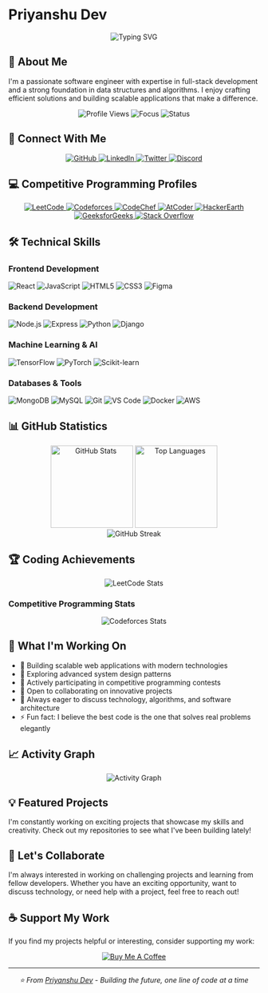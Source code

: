# Priyanshu Dev

<div align="center">
  <img src="https://readme-typing-svg.herokuapp.com?font=Fira+Code&size=22&duration=3000&pause=1000&color=2F81F7&center=true&vCenter=true&width=500&lines=Software+Engineer;Full+Stack+Developer;Problem+Solver;Continuous+Learner" alt="Typing SVG" />
</div>

## 👋 About Me

I'm a passionate software engineer with expertise in full-stack development and a strong foundation in data structures and algorithms. I enjoy crafting efficient solutions and building scalable applications that make a difference.

<div align="center">
  <img src="https://komarev.com/ghpvc/?username=priyanshudevs&color=blue&style=flat-square&label=Profile+Views" alt="Profile Views"/>
  <img src="https://img.shields.io/badge/Focus-Full%20Stack%20Development-blue?style=flat-square" alt="Focus"/>
  <img src="https://img.shields.io/badge/Status-Available%20for%20Opportunities-green?style=flat-square" alt="Status"/>
</div>

## 🔗 Connect With Me

<div align="center">
  <a href="https://github.com/priyansudev" target="_blank">
    <img src="https://img.shields.io/badge/GitHub-181717?style=for-the-badge&logo=github&logoColor=white" alt="GitHub"/>
  </a>
  <a href="https://linkedin.com/in/priyanshudev1" target="_blank">
    <img src="https://img.shields.io/badge/LinkedIn-0A66C2?style=for-the-badge&logo=linkedin&logoColor=white" alt="LinkedIn"/>
  </a>
  <a href="https://twitter.com/priyansudev" target="_blank">
    <img src="https://img.shields.io/badge/Twitter-1DA1F2?style=for-the-badge&logo=twitter&logoColor=white" alt="Twitter"/>
  </a>
  <a href="https://discord.com/users/851812658356813824" target="_blank">
    <img src="https://img.shields.io/badge/Discord-5865F2?style=for-the-badge&logo=discord&logoColor=white" alt="Discord"/>
  </a>
</div>

## 💻 Competitive Programming Profiles

<div align="center">
  <a href="https://leetcode.com/priyanshudev" target="_blank">
    <img src="https://img.shields.io/badge/LeetCode-FFA116?style=for-the-badge&logo=leetcode&logoColor=white" alt="LeetCode"/>
  </a>
  <a href="https://codeforces.com/profile/priyanshudev" target="_blank">
    <img src="https://img.shields.io/badge/Codeforces-1F8ACB?style=for-the-badge&logo=codeforces&logoColor=white" alt="Codeforces"/>
  </a>
  <a href="https://www.codechef.com/users/priyanshudev1" target="_blank">
    <img src="https://img.shields.io/badge/CodeChef-5B4638?style=for-the-badge&logo=codechef&logoColor=white" alt="CodeChef"/>
  </a>
  <a href="https://atcoder.jp/users/priyanshudev" target="_blank">
    <img src="https://img.shields.io/badge/AtCoder-000000?style=for-the-badge&logo=atcoder&logoColor=white" alt="AtCoder"/>
  </a>
  <a href="https://www.hackerearth.com/@priyanshudev" target="_blank">
    <img src="https://img.shields.io/badge/HackerEarth-2C3E50?style=for-the-badge&logo=hackerearth&logoColor=white" alt="HackerEarth"/>
  </a>
  <a href="https://auth.geeksforgeeks.org/user/priyanshudev" target="_blank">
    <img src="https://img.shields.io/badge/GeeksforGeeks-0F9D58?style=for-the-badge&logo=geeksforgeeks&logoColor=white" alt="GeeksforGeeks"/>
  </a>
  <a href="https://stackoverflow.com/users/priyanshu-dev" target="_blank">
    <img src="https://img.shields.io/badge/Stack%20Overflow-F58025?style=for-the-badge&logo=stackoverflow&logoColor=white" alt="Stack Overflow"/>
  </a>
</div>

## 🛠️ Technical Skills

### Frontend Development
<p align="left">
  <img src="https://img.shields.io/badge/React-61DAFB?style=for-the-badge&logo=react&logoColor=black" alt="React"/>
  <img src="https://img.shields.io/badge/JavaScript-F7DF1E?style=for-the-badge&logo=javascript&logoColor=black" alt="JavaScript"/>
  <img src="https://img.shields.io/badge/HTML5-E34F26?style=for-the-badge&logo=html5&logoColor=white" alt="HTML5"/>
  <img src="https://img.shields.io/badge/CSS3-1572B6?style=for-the-badge&logo=css3&logoColor=white" alt="CSS3"/>
  <img src="https://img.shields.io/badge/Figma-F24E1E?style=for-the-badge&logo=figma&logoColor=white" alt="Figma"/>
</p>

### Backend Development
<p align="left">
  <img src="https://img.shields.io/badge/Node.js-339933?style=for-the-badge&logo=node.js&logoColor=white" alt="Node.js"/>
  <img src="https://img.shields.io/badge/Express-000000?style=for-the-badge&logo=express&logoColor=white" alt="Express"/>
  <img src="https://img.shields.io/badge/Python-3776AB?style=for-the-badge&logo=python&logoColor=white" alt="Python"/>
  <img src="https://img.shields.io/badge/Django-092E20?style=for-the-badge&logo=django&logoColor=white" alt="Django"/>
</p>

### Machine Learning & AI
<p align="left">
  <img src="https://img.shields.io/badge/TensorFlow-FF6F00?style=for-the-badge&logo=tensorflow&logoColor=white" alt="TensorFlow"/>
  <img src="https://img.shields.io/badge/PyTorch-EE4C2C?style=for-the-badge&logo=pytorch&logoColor=white" alt="PyTorch"/>
  <img src="https://img.shields.io/badge/scikit--learn-F7931E?style=for-the-badge&logo=scikit-learn&logoColor=white" alt="Scikit-learn"/>
</p>

### Databases & Tools
<p align="left">
  <img src="https://img.shields.io/badge/MongoDB-47A248?style=for-the-badge&logo=mongodb&logoColor=white" alt="MongoDB"/>
  <img src="https://img.shields.io/badge/MySQL-4479A1?style=for-the-badge&logo=mysql&logoColor=white" alt="MySQL"/>
  <img src="https://img.shields.io/badge/Git-F05032?style=for-the-badge&logo=git&logoColor=white" alt="Git"/>
  <img src="https://img.shields.io/badge/VS_Code-007ACC?style=for-the-badge&logo=visual-studio-code&logoColor=white" alt="VS Code"/>
  <img src="https://img.shields.io/badge/Docker-2496ED?style=for-the-badge&logo=docker&logoColor=white" alt="Docker"/>
  <img src="https://img.shields.io/badge/AWS-232F3E?style=for-the-badge&logo=amazon-aws&logoColor=white" alt="AWS"/>
</p>

## 📊 GitHub Statistics

<div align="center">
  <img src="https://github-readme-stats.vercel.app/api?username=priyansudev&show_icons=true&theme=default&hide_border=true&count_private=true" alt="GitHub Stats" height="165"/>
  <img src="https://github-readme-stats.vercel.app/api/top-langs/?username=priyansudev&layout=compact&theme=default&hide_border=true" alt="Top Languages" height="165"/>
</div>

<div align="center">
  <img src="https://streak-stats.demolab.com/?user=priyansudev&theme=default&hide_border=true" alt="GitHub Streak"/>
</div>

## 🏆 Coding Achievements

<div align="center">
  <img src="https://leetcard.jacoblin.cool/priyanshudev?theme=light&font=source_code_pro&ext=contest" alt="LeetCode Stats"/>
</div>

### Competitive Programming Stats
<div align="center">
  <img src="https://codeforces-readme-stats.vercel.app/api/card?username=priyanshudev&theme=default&disable_animations=false&show_icons=true&force_username=true&ring_color=2F81F7" alt="Codeforces Stats"/>
</div>

## 💼 What I'm Working On

- 🔭 Building scalable web applications with modern technologies
- 🌱 Exploring advanced system design patterns
- 🏅 Actively participating in competitive programming contests
- 👯 Open to collaborating on innovative projects
- 💬 Always eager to discuss technology, algorithms, and software architecture
- ⚡ Fun fact: I believe the best code is the one that solves real problems elegantly

## 📈 Activity Graph

<div align="center">
  <img src="https://github-readme-activity-graph.vercel.app/graph?username=priyansudev&theme=github-compact&hide_border=true" alt="Activity Graph"/>
</div>

## 💡 Featured Projects

I'm constantly working on exciting projects that showcase my skills and creativity. Check out my repositories to see what I've been building lately!

## 🤝 Let's Collaborate

I'm always interested in working on challenging projects and learning from fellow developers. Whether you have an exciting opportunity, want to discuss technology, or need help with a project, feel free to reach out!

## ☕ Support My Work

If you find my projects helpful or interesting, consider supporting my work:

<div align="center">
  <a href="https://www.buymeacoffee.com/priyanshudev" target="_blank">
    <img src="https://img.shields.io/badge/Buy_Me_A_Coffee-FFDD00?style=for-the-badge&logo=buy-me-a-coffee&logoColor=black" alt="Buy Me A Coffee"/>
  </a>
</div>

---

<div align="center">
  <i>⭐️ From <a href="https://github.com/priyansudev">Priyanshu Dev</a> - Building the future, one line of code at a time</i>
</div>
